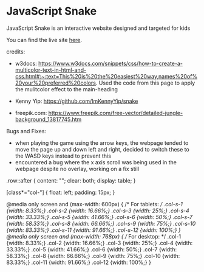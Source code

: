 # JavaScript Snake
JavaScript Snake is an interactive website designed and targeted for kids 

You can find the live site [here](https://amyoshea.github.io/MS2-KidzQuiz/).





















credits:
- w3docs: https://www.w3docs.com/snippets/css/how-to-create-a-multicolor-text-in-html-and-css.html#:~:text=This%20is%20the%20easiest%20way,names%20of%20your%20preferred%20colors. Used the code from this page to apply the mulitcolor effect to the main-heading

- Kenny Yip: https://github.com/ImKennyYip/snake

- freepik.com: https://www.freepik.com/free-vector/detailed-jungle-background_13817745.htm

Bugs and Fixes:
- when playing the game using the arrow keys, the webpage tended to move the page up and down left and right, decided to switch these to the WASD keys instead to prevent this
- encountered a bug where the x axis scroll was being used in the webpage despite no overlay, working on a fix still





.row::after {
    content: "";
    clear: both;
    display: table;
}

[class*="col-"] {
    float: left;
    padding: 15px;
}


@media only screen and (max-width: 600px) {
    /* For tablets: */
    .col-s-1 {width: 8.33%;}
    .col-s-2 {width: 16.66%;}
    .col-s-3 {width: 25%;}
    .col-s-4 {width: 33.33%;}
    .col-s-5 {width: 41.66%;}
    .col-s-6 {width: 50%;}
    .col-s-7 {width: 58.33%;}
    .col-s-8 {width: 66.66%;}
    .col-s-9 {width: 75%;}
    .col-s-10 {width: 83.33%;}
    .col-s-11 {width: 91.66%;}
    .col-s-12 {width: 100%;}
  }
  @media only screen and (max-width: 768px) {
    /* For desktop: */
    .col-1 {width: 8.33%;}
    .col-2 {width: 16.66%;}
    .col-3 {width: 25%;}
    .col-4 {width: 33.33%;}
    .col-5 {width: 41.66%;}
    .col-6 {width: 50%;}
    .col-7 {width: 58.33%;}
    .col-8 {width: 66.66%;}
    .col-9 {width: 75%;}
    .col-10 {width: 83.33%;}
    .col-11 {width: 91.66%;}
    .col-12 {width: 100%;}
  }
  